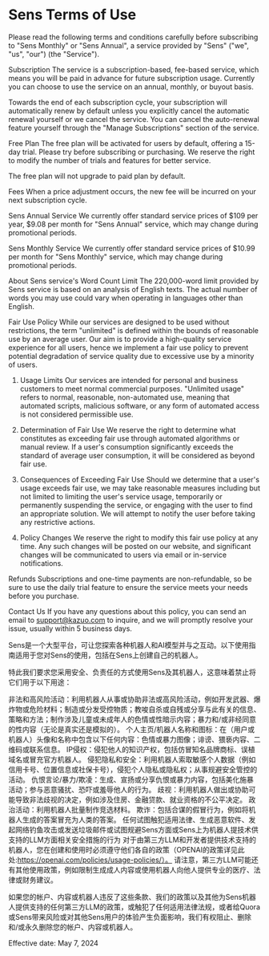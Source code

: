 # Sens Terms of Use
Please read the following terms and conditions carefully before subscribing to "Sens Monthly" or "Sens Annual", a service provided by "Sens" ("we", "us", "our") (the "Service").

Subscription
The service is a subscription-based, fee-based service, which means you will be paid in advance for future subscription usage. Currently you can choose to use the service on an annual, monthly, or buyout basis.

Towards the end of each subscription cycle, your subscription will automatically renew by default unless you explicitly cancel the automatic renewal yourself or we cancel the service. You can cancel the auto-renewal feature yourself through the "Manage Subscriptions" section of the service.

Free Plan
The free plan will be activated for users by default, offering a 15-day trial. Please try before subscribing or purchasing. We reserve the right to modify the number of trials and features for better service.

The free plan will not upgrade to paid plan by default.

Fees
When a price adjustment occurs, the new fee will be incurred on your next subscription cycle.

Sens Annual Service
We currently offer standard service prices of $109 per year, $9.08 per month for "Sens Annual" service, which may change during promotional periods.

Sens Monthly Service
We currently offer standard service prices of $10.99 per month for "Sens Monthly" service, which may change during promotional periods.

About Sens service's Word Count Limit
The 220,000-word limit provided by Sens service is based on an analysis of English texts. The actual number of words you may use could vary when operating in languages other than English.

Fair Use Policy
While our services are designed to be used without restrictions, the term "unlimited" is defined within the bounds of reasonable use by an average user. Our aim is to provide a high-quality service experience for all users, hence we implement a fair use policy to prevent potential degradation of service quality due to excessive use by a minority of users.

1. Usage Limits
   Our services are intended for personal and business customers to meet normal commercial purposes. "Unlimited usage" refers to normal, reasonable, non-automated use, meaning that automated scripts, malicious software, or any form of automated access is not considered permissible use.

2. Determination of Fair Use
   We reserve the right to determine what constitutes as exceeding fair use through automated algorithms or manual review. If a user's consumption significantly exceeds the standard of average user consumption, it will be considered as beyond fair use.

3. Consequences of Exceeding Fair Use
   Should we determine that a user's usage exceeds fair use, we may take reasonable measures including but not limited to limiting the user's service usage, temporarily or permanently suspending the service, or engaging with the user to find an appropriate solution. We will attempt to notify the user before taking any restrictive actions.

4. Policy Changes
   We reserve the right to modify this fair use policy at any time. Any such changes will be posted on our website, and significant changes will be communicated to users via email or in-service notifications.

Refunds
Subscriptions and one-time payments are non-refundable, so be sure to use the daily trial feature to ensure the service meets your needs before you purchase.

Contact Us
If you have any questions about this policy, you can send an email to support@kazuo.com to inquire, and we will promptly resolve your issue, usually within 5 business days.

Sens是一个大型平台，可让您探索各种机器人和AI模型并与之互动。以下使用指南适用于您对Sens的使用，包括在Sens上创建自己的机器人。

特此我们要求您采用安全、负责任的方式使用Sens及其机器人，这意味着禁止将它们用于以下用途：

非法和高风险活动：利用机器人从事或协助非法或高风险活动，例如开发武器、爆炸物或危险材料；制造或分发受控物质；教唆自杀或自残或分享与此有关的信息、策略和方法；制作涉及儿童或未成年人的色情或性暗示内容；暴力和/或非经同意的性内容（无论是真实还是模拟的）。
个人主页/机器人名称和图标：在（用户或机器人）头像和名称中包含以下任何内容：色情或暴力图像；诽谤、猥亵内容、二维码或联系信息。
IP侵权：侵犯他人的知识产权，包括仿冒知名品牌商标、误植域名或冒充官方机器人。
侵犯隐私和安全：利用机器人索取敏感个人数据（例如信用卡号、位置信息或社保卡号），侵犯个人隐私或隐私权；从事规避安全管控的活动。
仇恨言论/暴力/欺凌：生成、宣扬或分享仇恨或暴力内容，包括美化施暴活动；参与恶意骚扰、恐吓或羞辱他人的行为。
歧视：利用机器人做出或协助可能导致非法歧视的决定，例如涉及住房、金融贷款、就业资格的不公平决定。
政治活动：利用机器人批量制作竞选材料。
欺诈：包括合谋的假冒行为，例如将机器人生成的答案冒充为人类的答案。
任何试图触犯适用法律、生成恶意软件、发起网络钓鱼攻击或发送垃圾邮件或试图规避Sens方面或Sens上为机器人提技术供支持的LLM方面相关安全措施的行为
对于由第三方LLM和开发者提供技术支持的机器人，您在创建和使用时必须遵守他们各自的政策（OPENAI的政策详见此处:https://openai.com/policies/usage-policies/）。
请注意，第三方LLM可能还有其他使用政策，例如限制生成成人内容或使用机器人向他人提供专业的医疗、法律或财务建议。

如果您的帐户、内容或机器人违反了这些条款、我们的政策以及其他为Sens机器人提供支持的任何第三方LLM的政策，或触犯了任何适用法律法规，或者给Quora或Sens带来风险或对其他Sens用户的体验产生负面影响，我们有权阻止、删除和/或永久删除您的帐户、内容或机器人。


Effective date: May 7, 2024